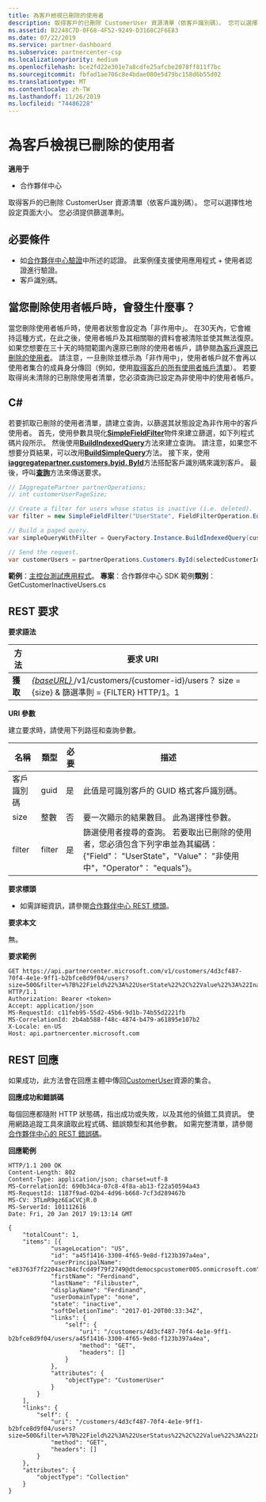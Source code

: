 ```yaml
---
title: 為客戶檢視已刪除的使用者
description: 取得客戶的已刪除 CustomerUser 資源清單（依客戶識別碼）。 您可以選擇性地設定頁面大小。 您必須提供篩選準則。
ms.assetid: B2248C7D-0F68-4F52-9249-D3168C2F6E83
ms.date: 07/22/2019
ms.service: partner-dashboard
ms.subservice: partnercenter-csp
ms.localizationpriority: medium
ms.openlocfilehash: bce2fd22e301e7a8cdfe25afcbe2078ff811f7bc
ms.sourcegitcommit: fbfad1ae706c8e4bdae080e5d79bc158d6b55d02
ms.translationtype: MT
ms.contentlocale: zh-TW
ms.lasthandoff: 11/26/2019
ms.locfileid: "74486228"
---
```

# <a name="view-deleted-users-for-a-customer"></a>為客戶檢視已刪除的使用者


**適用于**

- 合作夥伴中心

取得客戶的已刪除 CustomerUser 資源清單（依客戶識別碼）。 您可以選擇性地設定頁面大小。 您必須提供篩選準則。

## <a name="span-idprerequisitesspan-idprerequisitesspan-idprerequisitesprerequisites"></a><span id="Prerequisites"/><span id="prerequisites"/><span id="PREREQUISITES"/>必要條件


- 如[合作夥伴中心驗證](partner-center-authentication.md)中所述的認證。 此案例僅支援使用應用程式 + 使用者認證進行驗證。
- 客戶識別碼。

## <a name="span-idwhat_happens_when_you_delete_a_user_account_span-idwhat_happens_when_you_delete_a_user_account_span-idwhat_happens_when_you_delete_a_user_account_what-happens-when-you-delete-a-user-account"></a><span id="What_happens_when_you_delete_a_user_account_"/><span id="what_happens_when_you_delete_a_user_account_"/><span id="WHAT_HAPPENS_WHEN_YOU_DELETE_A_USER_ACCOUNT_"/>當您刪除使用者帳戶時，會發生什麼事？


當您刪除使用者帳戶時，使用者狀態會設定為「非作用中」。 在30天內，它會維持這種方式，在此之後，使用者帳戶及其相關聯的資料會被清除並使其無法復原。 如果您想要在三十天的時間範圍內還原已刪除的使用者帳戶，請參閱[為客戶還原已刪除的使用者](restore-a-user-for-a-customer.md)。 請注意，一旦刪除並標示為「非作用中」，使用者帳戶就不會再以使用者集合的成員身分傳回（例如，使用[取得客戶的所有使用者帳戶清單](get-a-list-of-all-user-accounts-for-a-customer.md)）。 若要取得尚未清除的已刪除使用者清單，您必須查詢已設定為非使用中的使用者帳戶。

## <a name="span-idc_span-idc_c"></a><span id="C_"/><span id="c_"/>C#


若要抓取已刪除的使用者清單，請建立查詢，以篩選其狀態設定為非作用中的客戶使用者。 首先，使用參數具現化[**SimpleFieldFilter**](https://docs.microsoft.com/dotnet/api/microsoft.store.partnercenter.models.query.simplefieldfilter)物件來建立篩選，如下列程式碼片段所示。 然後使用[**BuildIndexedQuery**](https://docs.microsoft.com/dotnet/api/microsoft.store.partnercenter.models.query.queryfactory.buildindexedquery)方法來建立查詢。 請注意，如果您不想要分頁結果，可以改用[**BuildSimpleQuery**](https://docs.microsoft.com/dotnet/api/microsoft.store.partnercenter.models.query.queryfactory.buildsimplequery)方法。 接下來，使用[**iaggregatepartner.customers.byid. ById**](https://docs.microsoft.com/dotnet/api/microsoft.store.partnercenter.customers.icustomercollection.byid)方法搭配客戶識別碼來識別客戶。 最後，呼叫[**查詢**](https://docs.microsoft.com/dotnet/api/microsoft.store.partnercenter.customerusers.icustomerusercollection.query)方法來傳送要求。

``` csharp
// IAggregatePartner partnerOperations;
// int customerUserPageSize;

// Create a filter for users whose status is inactive (i.e. deleted).
var filter = new SimpleFieldFilter("UserState", FieldFilterOperation.Equals, "Inactive");

// Build a paged query.
var simpleQueryWithFilter = QueryFactory.Instance.BuildIndexedQuery(customerUserPageSize, 0, filter);

// Send the request.
var customerUsers = partnerOperations.Customers.ById(selectedCustomerId).Users.Query(simpleQueryWithFilter);
```

**範例**：[主控台測試應用程式](console-test-app.md)。 **專案**：合作夥伴中心 SDK 範例**類別**： GetCustomerInactiveUsers.cs

## <a name="span-id_requestspan-id_requestspan-id_request-rest-request"></a><span id="_Request"/><span id="_request"/><span id="_REQUEST"/> REST 要求


**要求語法**

| 方法  | 要求 URI                                                                                                       |
|---------|-------------------------------------------------------------------------------------------------------------------|
| **獲取** | [ *{baseURL}* ](partner-center-rest-urls.md)/v1/customers/{customer-id}/users？ size = {size} & 篩選準則 = {FILTER} HTTP/1。1 |

 

**URI 參數**

建立要求時，請使用下列路徑和查詢參數。

| 名稱        | 類型   | 必要 | 描述                                                                                                                                                                        |
|-------------|--------|----------|------------------------------------------------------------------------------------------------------------------------------------------------------------------------------------|
| 客戶識別碼 | guid   | 是      | 此值是可識別客戶的 GUID 格式客戶識別碼。                                                                                                            |
| size        | 整數    | 否       | 要一次顯示的結果數目。 此為選擇性參數。                                                                                                     |
| filter      | filter | 是      | 篩選使用者搜尋的查詢。 若要取出已刪除的使用者，您必須包含下列字串並為其編碼： {"Field"： "UserState"，"Value"： "非使用中"，"Operator"： "equals"}。 |

 

**要求標頭**

- 如需詳細資訊，請參閱[合作夥伴中心 REST 標頭](headers.md)。

**要求本文**

無。

**要求範例**

```http
GET https://api.partnercenter.microsoft.com/v1/customers/4d3cf487-70f4-4e1e-9ff1-b2bfce8d9f04/users?size=500&filter=%7B%22Field%22%3A%22UserState%22%2C%22Value%22%3A%22Inactive%22%2C%22Operator%22%3A%22equals%22%7D HTTP/1.1
Authorization: Bearer <token>
Accept: application/json
MS-RequestId: c11feb95-55d2-45b6-9d1b-74b55d2221fb
MS-CorrelationId: 2b4ab588-f48c-4874-b479-a61895e107b2
X-Locale: en-US
Host: api.partnercenter.microsoft.com
```

## <a name="span-id_responsespan-id_responsespan-id_response-rest-response"></a><span id="_Response"/><span id="_response"/><span id="_RESPONSE"/> REST 回應


如果成功，此方法會在回應主體中傳回[CustomerUser](user-resources.md#customeruser)資源的集合。

**回應成功和錯誤碼**

每個回應都隨附 HTTP 狀態碼，指出成功或失敗，以及其他的偵錯工具資訊。 使用網路追蹤工具來讀取此程式碼、錯誤類型和其他參數。 如需完整清單，請參閱[合作夥伴中心的 REST 錯誤碼](error-codes.md)。

**回應範例**

```http
HTTP/1.1 200 OK
Content-Length: 802
Content-Type: application/json; charset=utf-8
MS-CorrelationId: 690b34ca-07c8-4f8a-ab13-f22a50594a43
MS-RequestId: 1187f9ad-02b4-4d96-b668-7cf3d289467b
MS-CV: 3TLmR9gz6EaCVCjR.0
MS-ServerId: 101112616
Date: Fri, 20 Jan 2017 19:13:14 GMT

{
    "totalCount": 1,
    "items": [{
            "usageLocation": "US",
            "id": "a45f1416-3300-4f65-9e8d-f123b397a4ea",
            "userPrincipalName": "e83763f7f2204ac384cfcd49f79f2749@dtdemocspcustomer005.onmicrosoft.com",
            "firstName": "Ferdinand",
            "lastName": "Filibuster",
            "displayName": "Ferdinand",
            "userDomainType": "none",
            "state": "inactive",
            "softDeletionTime": "2017-01-20T00:33:34Z",
            "links": {
                "self": {
                    "uri": "/customers/4d3cf487-70f4-4e1e-9ff1-b2bfce8d9f04/users/a45f1416-3300-4f65-9e8d-f123b397a4ea",
                    "method": "GET",
                    "headers": []
                }
            },
            "attributes": {
                "objectType": "CustomerUser"
            }
        }
    ],
    "links": {
        "self": {
            "uri": "/customers/4d3cf487-70f4-4e1e-9ff1-b2bfce8d9f04/users?size=500&filter=%7B%22Field%22%3A%22UserStatus%22%2C%22Value%22%3A%22Inactive%22%2C%22Operator%22%3A%22equals%22%7D",
            "method": "GET",
            "headers": []
        }
    },
    "attributes": {
        "objectType": "Collection"
    }
}
```

 

 




